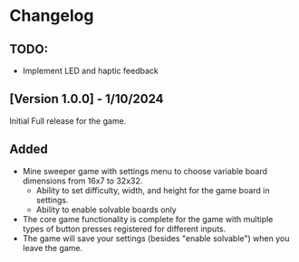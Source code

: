 
# Changelog
## TODO:
- Implement LED and haptic feedback

## [Version 1.0.0] - 1/10/2024

Initial Full release for the game.

## Added
- Mine sweeper game with settings menu to choose variable board dimensions from 16x7 to 32x32.
	- Ability to set difficulty, width, and height for the game board in settings.
	- Ability to enable solvable boards only
- The core game functionality is complete for the game with multiple types of button presses registered for different inputs.
- The game will save your settings (besides "enable solvable") when you leave the game.
